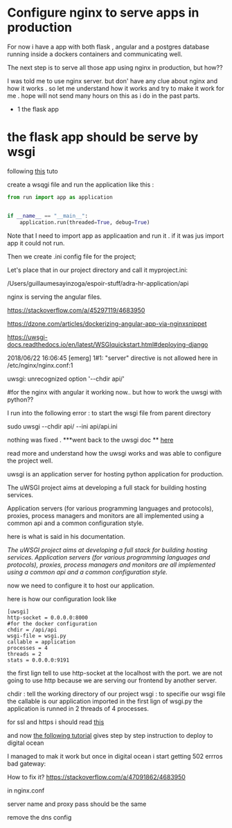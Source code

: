 # Configure nginx to serve apps in production

For now i have a app with both flask , angular and a postgres database running inside a dockers containers and communicating well.

The next step is to serve all those app using nginx in production, but how??

I was told me to use nginx server.
but don' have any clue about nginx and how it works .
so let me understand how it works and try to make it work for me .
hope will not send many hours on this as i do in the past parts.

- 1 the flask app


# the flask app should be serve by wsgi

following [this](https://www.digitalocean.com/community/tutorials/how-to-serve-flask-applications-with-uwsgi-and-nginx-on-ubuntu-14-04) tuto

create a wsqgi file and run the application like this :

```python
from run import app as application


if __name__ == "__main__":
    application.run(threaded=True, debug=True)

```

Note that I need to import app as applicaation and run it .
if it was jus import app it could not run.

Then we create .ini config file for the project;

Let's place that in our project directory and call it myproject.ini:

/Users/guillaumesayinzoga/espoir-stuff/adra-hr-application/api



nginx is serving the angular files.

https://stackoverflow.com/a/45297119/4683950



https://dzone.com/articles/dockerizing-angular-app-via-nginxsnippet




 
 https://uwsgi-docs.readthedocs.io/en/latest/WSGIquickstart.html#deploying-django
 
 
 2018/06/22 16:06:45 [emerg] 1#1: "server" directive is not allowed here in /etc/nginx/nginx.conf:1
 
 uwsgi: unrecognized option '--chdir api/'
 
 #for the nginx with angular it working now..
 but how to work the uwsgi with python??
 
 I run into the following error :
 to start the wsgi file from parent directory

 sudo uwsgi --chdir api/ --ini api/api.ini
 
 nothing was fixed .
 ***went back to the uwsgi doc **
 [here](http://uwsgi-docs.readthedocs.io/en/latest/WSGIquickstart.html)
 
 read more and understand how the uwsgi works and was able to configure the project well.
 
uwsgi is an application server for hosting python application for production.

The uWSGI project aims at developing a full stack for building hosting services.

Application servers (for various programming languages and protocols), proxies, process managers and monitors are all implemented using a common api and a common configuration style.


here is what is said in his documentation.

*The uWSGI project aims at developing a full stack for building hosting services.
Application servers (for various programming languages and protocols), proxies, process managers and monitors are all implemented using a common api and a common configuration style.*

now we need to configure it to host our application.

here is how our configuration look like 

```
[uwsgi]
http-socket = 0.0.0.0:8000
#for the docker configuration
chdir = /api/api
wsgi-file = wsgi.py
callable = application
processes = 4
threads = 2
stats = 0.0.0.0:9191

```
 
the first lign tell to use http-socket at the localhost with the port.
we are not going to use http because we are serving our frontend by another server.

chdir : tell the working directory of our project
wsgi : to specifie  our wsgi file
the callable is our application imported in the first lign of wsgi.py 
the application is runned in 2 threads of 4 processes.

for ssl and https i should read [this](http://nginx.org/en/docs/http/configuring_https_servers.html)



and now [the following tutorial](https://realpython.com/dockerizing-flask-with-compose-and-machine-from-localhost-to-the-cloud/) gives step by step instruction to deploy to digital ocean 


I managed to mak it work but once in digital ocean i start getting 
502 errros bad gateway:

How to fix it?
https://stackoverflow.com/a/47091862/4683950

in nginx.conf

server name and proxy pass should be the same

remove the dns config

